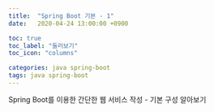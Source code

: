 ```yaml
---
title:  "Spring Boot 기본 - 1"
date:   2020-04-24 13:00:00 +0900

toc: true
toc_label: "둘러보기"
toc_icon: "columns"

categories: java spring-boot
tags: java spring-boot
---
```


Spring Boot를 이용한 간단한 웹 서비스 작성 - 기본 구성 알아보기


